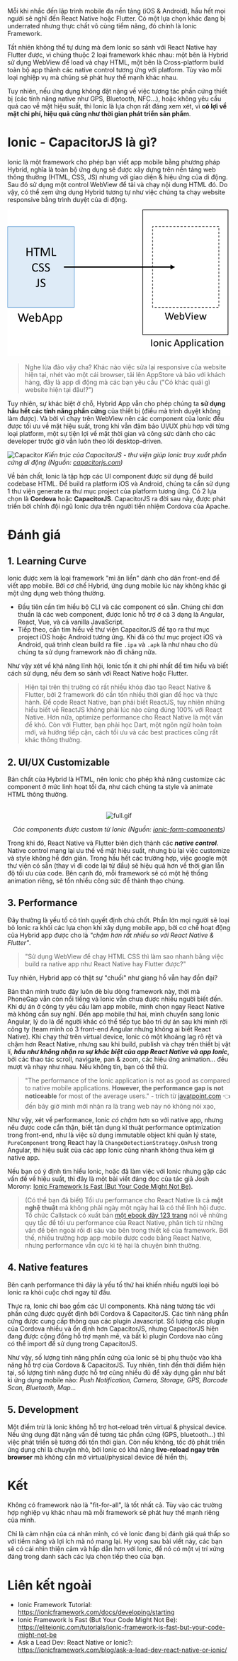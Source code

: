 Mỗi khi nhắc đến lập trình mobile đa nền tảng (iOS & Android), hầu hết mọi người sẽ nghĩ đến React Native hoặc Flutter. Có một lựa chọn khác đang bị underrated nhưng thực chất vô cùng tiềm năng, đó chính là Ionic Framework.

Tất nhiên không thể tự dưng mà đem Ionic so sánh với React Native hay Flutter được, vì chúng thuộc 2 loại framework khác nhau: một bên là Hybrid sử dụng WebView để load và chạy HTML, một bên là Cross-platform build toàn bộ app thành các native control tương ứng với platform. Tùy vào mỗi loại nghiệp vụ mà chúng sẽ phát huy thế mạnh khác nhau.

Tuy nhiên, nếu ứng dụng không đặt nặng về việc tương tác phần cứng thiết bị (các tính năng native như GPS, Bluetooth, NFC...), hoặc không yêu cầu quá cao về mặt hiệu suất, thì Ionic là lựa chọn rất đáng xem xét, vì **có lợi về mặt chi phí, hiệu quả cũng như thời gian phát triển sản phẩm**.

# Ionic - CapacitorJS là gì?

Ionic là một framework cho phép bạn viết app mobile bằng phương pháp Hybrid, nghĩa là toàn bộ ứng dụng sẽ được xây dựng trên nền tảng web thông thường (HTML, CSS, JS) nhưng với giao diện & hiệu ứng của di động. Sau đó sử dụng một control WebView để tải và chạy nội dung HTML đó. Do vậy, có thể xem ứng dụng Hybrid tương tự như việc chúng ta chạy website responsive bằng trình duyệt của di động.

![Hybrid app](https://raw.githubusercontent.com/nambach/viblo/master/posts/04/hybrid.png)

> Nghe lừa đảo vậy cha? Khác nào việc sửa lại responsive của website hiện tại, nhét vào một cái browser, tải lên AppStore và bảo với khách hàng, đây là app di động mà các bạn yêu cầu ("Có khác quái gì website hiện tại đâu!?")

Tuy nhiên, sự khác biệt ở chỗ, Hybrid App vẫn cho phép chúng ta **sử dụng hầu hết các tính năng phần cứng** của thiết bị (điều mà trình duyệt không làm được). Và bởi vì chạy trên WebView nên các component của Ionic đều được tối ưu về mặt hiệu suất, trong khi vẫn đảm bảo UI/UX phù hợp với từng loại platform, một sự tiện lợi về mặt thời gian và công sức dành cho các developer trước giờ vẫn luôn theo lối desktop-driven.

![Capacitor](https://capacitorjs.com/assets/img/blog/how-capacitor-works/zoomed.png)
*Kiến trúc của CapacitorJS - thư viện giúp Ionic truy xuất phần cứng di động (Nguồn: [capacitorjs.com](https://capacitorjs.com/blog/how-capacitor-works))* 

Về bản chất, Ionic là tập hợp các UI component được sử dụng để build codebase HTML. Để build ra platform iOS và Android, chúng ta cần sử dụng 1 thư viện generate ra thư mục project của platform tương ứng. Có 2 lựa chọn là **Cordova** hoặc **CapacitorJS**. CapacitorJS ra đời sau này, được phát triển bởi chính đội ngũ Ionic dựa trên người tiền nhiệm Cordova của Apache.

# Đánh giá
## 1. Learning Curve

Ionic được xem là loại framework "mì ăn liền" dành cho dân front-end để viết app mobile. Bởi cơ chế Hybrid, ứng dụng mobile lúc này không khác gì một ứng dụng web thông thường.

- Đầu tiên cần tìm hiểu bộ CLI và các component có sẵn. Chúng chỉ đơn thuần là các web component, được Ionic hỗ trợ ở cả 3 dạng là Angular, React, Vue, và cả vanilla JavaScript.
- Tiếp theo, cần tìm hiểu về thư viện CapacitorJS để tạo ra thư mục project iOS hoặc Android tương ứng. Khi đã có thư mục project iOS và Android, quá trình clean build ra file `.ipa` và `.apk` là như nhau cho dù chúng ta sử dụng framework nào đi chăng nữa.

Như vậy xét về khả năng lĩnh hội, Ionic tốn ít chi phí nhất để tìm hiểu và biết cách sử dụng, nếu đem so sánh với React Native hoặc Flutter.

>  Hiện tại trên thị trường có rất nhiều khóa đào tạo React Native & Flutter, bởi 2 framework đó cần tốn nhiều thời gian để học và thực hành. Để code React Native, bạn phải biết ReactJS, tuy nhiên những hiểu biết về ReactJS không phải lúc nào cũng đúng 100% với React Native. Hơn nữa, optimize performance cho React Native là một vấn đề khó. Còn với Flutter, bạn phải học Dart, một ngôn ngữ hoàn toàn mới, và hướng tiếp cận, cách tối ưu và các best practices cũng rất khác thông thường.

## 2. UI/UX Customizable

Bản chất của Hybrid là HTML,  nên Ionic cho phép khả năng customize các component ở mức linh hoạt tối đa, như cách chúng ta style và animate HTML thông thường.

<br>

<div align="center">
    <img src="https://github.com/nambach/ionic-form-components/blob/master/wiki/images/gif/full.gif?raw=true" alt="full.gif">
    
*Các components được custom từ Ionic (Nguồn: [ionic-form-components](https://github.com/nambach/ionic-form-components))*

</div>


Trong khi đó, React Native và Flutter biên dịch thành các ***native control***. Native control mang lại ưu thế về mặt hiệu suất, nhưng bù lại việc customize và style không hề đơn giản. Trong hầu hết các trường hợp, việc google một thư viện có sẵn (thay vì đi code lại từ đầu) sẽ hiệu quả hơn về thời gian lẫn độ tối ưu của code. Bên cạnh đó, mỗi framework sẽ có một hệ thống animation riêng, sẽ tốn nhiều công sức để thành thạo chúng.

## 3. Performance

Đây thường là yếu tố có tính quyết định chủ chốt. Phần lớn mọi người sẽ loại bỏ Ionic ra khỏi các lựa chọn khi xây dựng mobile app, bởi cơ chế hoạt động của Hybrid app được cho là *"chậm hơn rất nhiều so với React Native & Flutter"*.
> "Sử dụng WebView để chạy HTML CSS thì làm sao nhanh bằng việc build ra native app như React Native hay Flutter được?"

Tuy nhiên, Hybrid app có thật sự "chuối" như giang hồ vẫn hay đồn đại? 

Bản thân mình trước đây luôn dè bỉu dòng framework này, thời mà PhoneGap vẫn còn nổi tiếng và Ionic vẫn chưa được nhiều người biết đến. Khi dự án ở công ty yêu cầu làm app mobile, mình chọn ngay React Native mà không cần suy nghĩ. Đến app mobile thứ hai, mình chuyển sang Ionic Angular, lý do là để người khác có thể tiếp tục bảo trì dự án sau khi mình rời công ty (team mình có 3 front-end Angular nhưng không ai biết React Native). Khi chạy thử trên virtual device, Ionic có một khoảng lag rõ rệt và chậm hơn React Native, nhưng sau khi build, publish và chạy trên thiết bị vật lí, ***hầu như không nhận ra sự khác biệt của app React Native và app Ionic***, bởi các thao tác scroll, navigate, pan & zoom, các hiệu ứng animation... đều mượt và nhạy như nhau. Nếu không tin, bạn có thể thử.

> "The performance of the Ionic application is not as good as compared to native mobile applications. **However, the performance gap is not noticeable** for most of the average users." - trích từ [javatpoint.com](https://www.javatpoint.com/ionic-vs-phonegap) 👈 đến bây giờ mình mới nhận ra là trang web này nó không nói xạo, 

Như vậy, xét về performance, Ionic *có chậm hơn* so với native app, nhưng nếu được code cẩn thận, biết tận dụng kĩ thuật performance optimization trong front-end, như là việc sử dụng immutable object khi quản lý state,  `PureComponent` trong React hay là `ChangeDetectionStrategy.OnPush` trong Angular, thì hiệu suất của các app Ionic cũng nhanh không thua kém gì native app.

Nếu bạn có ý định tìm hiểu Ionic, hoặc đã làm việc với Ionic nhưng gặp các vấn đề về hiệu suất, thì đây là một bài viết đáng đọc của tác giả Josh Morony: [Ionic Framework Is Fast (But Your Code Might Not Be)](https://eliteionic.com/tutorials/ionic-framework-is-fast-but-your-code-might-not-be/).

> (Có thể bạn đã biết) Tối ưu performance cho React Native là cả **một nghệ thuật** mà không phải ngày một ngày hai là có thể lĩnh hội được. Tổ chức Callstack có xuất bản [một ebook dày 123 trang](https://callstack.com/data/The_Ultimate_Guide_to_React_Native_Optimization_Ebook-Callstack_FINAL.pdf) nói về những quy tắc để tối ưu performance của React Native, phân tích từ những vấn đề bên ngoài rồi đi sâu vào bên trong thiết kế của framework. Bởi thế, nhiều trường hợp app mobile được code bằng React Native, nhưng performance vẫn cực kì tệ hại là chuyện bình thường.


## 4. Native features

Bên cạnh performance thì đây là yếu tố thứ hai khiến nhiều người loại bỏ Ionic ra khỏi cuộc chơi ngay từ đầu.

Thực ra, Ionic chỉ bao gồm các UI components. Khả năng tương tác với phần cứng được quyết định bởi Cordova & CapacitorJS. Các tính năng phần cứng được cung cấp thông qua các plugin Javascript. Số lượng các plugin của Cordova nhiều và ổn định hơn CapacitorJS, nhưng CapacitorJS hiện đang được cộng đồng hỗ trợ mạnh mẽ, và bất kì plugin Cordova nào cũng có thể import để sử dụng trong CapacitorJS.

Như vậy, số lượng tính năng phần cứng của Ionic sẽ bị phụ thuộc vào khả năng hỗ trợ của Cordova & CapacitorJS. Tuy nhiên, tính đến thời điểm hiện tại, số lượng tính năng được hỗ trợ cũng nhiều đủ để xây dựng gần như bất kì ứng dụng mobile nào: *Push Notification, Camera, Storage, GPS, Barcode Scan, Bluetooth, Map...*

## 5. Development

Một điểm trừ là Ionic không hỗ trợ hot-reload trên virtual & physical device. Nếu ứng dụng đặt nặng vấn đề tương tác phần cứng (GPS, bluetooth...) thì việc phát triển sẽ tương đối tốn thời gian. Còn nếu không, tốc độ phát triển ứng dụng chỉ là chuyện nhỏ, bởi Ionic có khả năng **live-reload ngay trên browser** mà không cần mở virtual/physical device để hiển thị.

# Kết

Không có framework nào là "fit-for-all", là tốt nhất cả. Tùy vào các trường hợp nghiệp vụ khác nhau mà mỗi framework sẽ phát huy thế mạnh riêng của mình.

Chỉ là cảm nhận của cá nhân mình, có vẻ Ionic đang bị đánh giá quá thấp so với tiềm năng và lợi ích mà nó mang lại. Hy vọng sau bài viết này, các bạn sẽ có cái nhìn thiện cảm và hấp dẫn hơn với Ionic, để nó có một vị trí xứng đáng trong danh sách các lựa chọn tiếp theo của bạn.

# Liên kết ngoài

- Ionic Framework Tutorial: https://ionicframework.com/docs/developing/starting
- Ionic Framework Is Fast (But Your Code Might Not Be): https://eliteionic.com/tutorials/ionic-framework-is-fast-but-your-code-might-not-be
- Ask a Lead Dev: React Native or Ionic?: https://ionicframework.com/blog/ask-a-lead-dev-react-native-or-ionic/